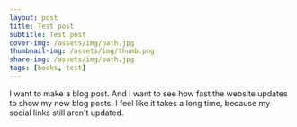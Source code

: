 ```yaml
---
layout: post
title: Test post
subtitle: Test post
cover-img: /assets/img/path.jpg
thumbnail-img: /assets/img/thumb.png
share-img: /assets/img/path.jpg
tags: [books, test]
---
```


I want to make a blog post. And I want to see how fast the website updates to show my new blog posts. I feel like it takes a long time, because my social links still aren't updated.
